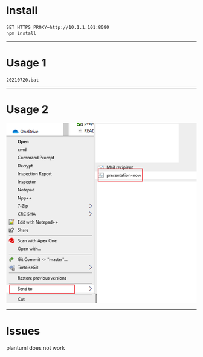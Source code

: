 # Install



````
SET HTTPS_PROXY=http://10.1.1.101:8080
npm install
````



---



# Usage 1



````
20210720.bat
````



---



# Usage 2

![image-20210720105307077](images/README-reveal-md/image-20210720105307077.png)



---



# Issues

plantuml does not work

